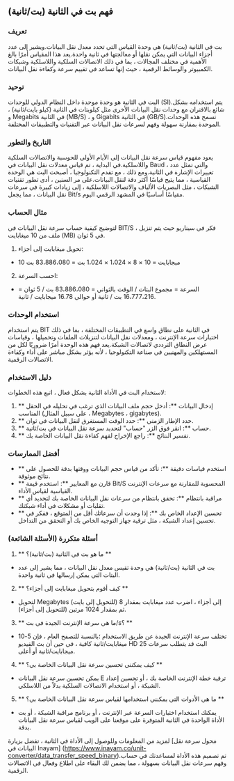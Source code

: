 ## فهم بت في الثانية (بت/ثانية)

### تعريف
بت في الثانية (بت/ثانية) هي وحدة القياس التي تحدد معدل نقل البيانات.ويشير إلى عدد أجزاء البيانات التي يمكن نقلها أو معالجتها في ثانية واحدة.يعد هذا المقياس أمرًا بالغ الأهمية في مختلف المجالات ، بما في ذلك الاتصالات السلكية واللاسلكية وشبكات الكمبيوتر والوسائط الرقمية ، حيث إنها تساعد في تقييم سرعة وكفاءة نقل البيانات.

### توحيد
البت في الثانية هو وحدة موحدة داخل النظام الدولي للوحدات (SI).يتم استخدامه بشكل شائع بالاقتران مع وحدات نقل البيانات الأخرى مثل كيلوبتات في الثانية (كيلو بايت/ثانية) ، و Megabits في الثانية (MB/S) ، و Gigabits في الثانية (GB/S).تسمح هذه الوحدات الموحدة بمقارنة سهولة وفهم لسرعات نقل البيانات عبر التقنيات والتطبيقات المختلفة.

### التاريخ والتطور
يعود مفهوم قياس سرعة نقل البيانات إلى الأيام الأولى للحوسبة والاتصالات السلكية واللاسلكية.في البداية ، تم قياس معدلات نقل البيانات في Baud ، والتي تمثل عدد تغييرات الإشارة في الثانية.ومع ذلك ، مع تقدم التكنولوجيا ، أصبحت البت هي الوحدة القياسية ، مما يتيح قياسًا أكثر دقة لنقل البيانات.على مر السنين ، أدى تطور تقنيات الشبكات ، مثل البصريات الألياف والاتصالات اللاسلكية ، إلى زيادات كبيرة في سرعات نقل البيانات ، مما يجعل Bit/s مقياسًا أساسيًا في المشهد الرقمي اليوم.

### مثال الحساب
لتوضيح كيفية حساب سرعة نقل البيانات في BIT/S ، فكر في سيناريو حيث يتم تنزيل ملف من 10 ميغابايت (MB) في 5 ثوان.

1. تحويل ميغابايت إلى أجزاء:
- 10 ميجابايت = 10 × 8 × 1،024 × 1،024 بت = 83،886،080 بت
2. احسب السرعة:
- السرعة = مجموع البتات / الوقت بالثواني = 83،886،080 بت / 5 ثوان = 16،777،216 بت / ثانية أو حوالي 16.78 ميجابايت / ثانية.

### استخدام الوحدات
يتم استخدام BIT في الثانية على نطاق واسع في التطبيقات المختلفة ، بما في ذلك اختبارات سرعة الإنترنت ، ومعدلات نقل البيانات لتنزيلات الملفات وتحميلها ، وقياسات عرض النطاق الترددي لاتصالات الشبكة.يعد فهم هذه الوحدة أمرًا ضروريًا لكل من المستهلكين والمهنيين في صناعة التكنولوجيا ، لأنه يؤثر بشكل مباشر على أداء وكفاءة الاتصالات الرقمية.

### دليل الاستخدام
لاستخدام البت في الأداة الثانية بشكل فعال ، اتبع هذه الخطوات:

1. ** إدخال البيانات **: أدخل حجم ملف البيانات الذي ترغب في تحليله في الحقل المناسب (على سبيل المثال ، Megabytes ، gigabytes).
2. ** حدد الإطار الزمني **: حدد الوقت المستغرق لنقل البيانات في ثوان.
3. ** حساب **: انقر فوق الزر "حساب" لتحديد سرعة نقل البيانات في بت/ثانية.
4. ** تفسير النتائج **: راجع الإخراج لفهم كفاءة نقل البيانات الخاصة بك.

### أفضل الممارسات
- ** استخدم قياسات دقيقة **: تأكد من قياس حجم البيانات ووقتها بدقة للحصول على نتائج موثوقة.
- ** قارن مع المعايير **: استخدم قيمة Bit/S المحسوبة للمقارنة مع سرعات الإنترنت القياسية لقياس الأداء.
- ** مراقبة بانتظام **: تحقق بانتظام من سرعات نقل البيانات الخاصة بك لتحديد أي تقلبات أو مشكلات في أداء شبكتك.
- ** تحسين الإعداد الخاص بك **: إذا وجدت أن سرعاتك أقل من المتوقع ، ففكر في تحسين إعداد الشبكة ، مثل ترقية جهاز التوجيه الخاص بك أو التحقق من التداخل.

### أسئلة متكررة (الأسئلة الشائعة)

1. ** ما هو بت في الثانية (بت/ثانية)؟ **
- بت في الثانية (بت/ثانية) هي وحدة تقيس معدل نقل البيانات ، مما يشير إلى عدد البتات التي يمكن إرسالها في ثانية واحدة.

2. ** كيف أقوم بتحويل ميغابايت إلى أجزاء؟ **
- لتحويل Megabytes إلى أجزاء ، اضرب عدد ميغابايت بمقدار 8 (للتحويل إلى بايت) ثم بمقدار 1024 مرتين (للتحويل إلى أجزاء).

3. ** ما هي سرعة الإنترنت الجيدة في بت/s؟ **
- تختلف سرعة الإنترنت الجيدة عن طريق الاستخدام ؛بالنسبة للتصفح العام ، فإن 5-10 ميغابايت/ثانية كافية ، في حين أن بث الفيديو HD البث قد يتطلب سرعات 25 ميجابايت/ثانية أو أعلى.

4. ** كيف يمكنني تحسين سرعة نقل البيانات الخاصة بي؟ **
- يمكن تحسين سرعة نقل البيانات E ترقية خطة الإنترنت الخاصة بك ، أو تحسين إعداد الشبكة ، أو استخدام الاتصالات السلكية بدلاً من اللاسلكي.

5. ** ما هي الأدوات التي يمكنني استخدامها لقياس سرعة نقل البيانات الخاصة بي؟ **
- يمكنك استخدام اختبارات السرعة عبر الإنترنت ، أو برنامج مراقبة الشبكة ، أو بت الأداة الواحدة في الثانية المتوفرة على موقعنا على الويب لقياس سرعة نقل البيانات بدقة.

لمزيد من المعلومات وللوصول إلى الأداة في الثانية ، تفضل بزيارة [محول سرعة نقل البيانات في Inayam] (https://www.inayam.co/unit-converter/data_transfer_speed_binary).تم تصميم هذه الأداة لمساعدتك في حساب وفهم سرعات نقل البيانات بسهولة ، مما يضمن لك البقاء على اطلاع وفعال في الاتصالات الرقمية.